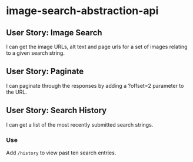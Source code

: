 # image-search-abstraction-api

## User Story: Image Search

I can get the image URLs, alt text and page urls for a set of images relating to a given search string.

## User Story: Paginate

I can paginate through the responses by adding a ?offset=2 parameter to the URL.

## User Story: Search History

I can get a list of the most recently submitted search strings.

### Use 

Add `/history` to view past ten search entries.